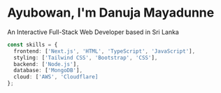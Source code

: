 # Ayubowan, I'm Danuja Mayadunne

An Interactive Full-Stack Web Developer based in Sri Lanka

```typescript
const skills = {
  frontend: ['Next.js', 'HTML', 'TypeScript', 'JavaScript'],
  styling: ['Tailwind CSS', 'Bootstrap', 'CSS'],
  backend: ['Node.js'],
  database: ['MongoDB'],
  cloud: ['AWS', 'Cloudflare]
};
